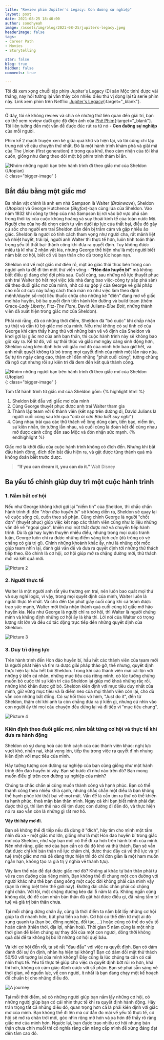 ```yaml
---
title: "Review phim Jupiter's Legacy: Con đường sự nghiệp"
layout: post
date: 2021-08-25 18:40:00
author: sonohyeah
image: /assets/img/blog/2021-08-25/jupiters-legacy.jpeg
headerImage: false
tags:
- Career Path
- Movies
- Storytelling

star: false
blog: true
hidden: false
comments: true

---
```


Tôi đã xem xong chuỗi tập phim Jupiter's Legacy (Di sản Mộc tinh) được vài tháng, nay hồi tưởng lại vẫn thấy còn nhiều điều thú vị đọng lại từ serie phim này. Link xem phim trên Netflix: [Jupiter's Legacy](https://www.netflix.com/vn-en/title/80244953){:target="_blank"}.



---
Ở đây, tôi sẽ không review và chia sẻ những thứ liên quan đến giải trí, bạn có thể xem review dưới góc độ điện ảnh của [Phê Phim](https://youtu.be/Pq3HWXfHdXI){:target="_blank"}. Tôi liên tưởng đến một vấn đề được đúc rút ra từ nó - **Con đường sự nghiệp** của mỗi người. 

Phim kể 2 mạch truyện xen kẽ giữa quá khứ và hiện tại, và tôi cũng chỉ tập trung nói về câu chuyện thứ nhất. Đó là một hành trình khám phá và giải mã của The Union (first generation) ở trong qua khứ, theo cảm nhận của tôi khá cuốn, giống như đang theo dõi một bộ phim trinh thám bí ẩn.

![Nhóm những người bạn trên hành trình đi theo giấc mơ của Sheldon (Utopian)](/assets/img/blog/2021-08-25/jupiters-legacy.jpeg){: class="bigger-image" }

## Bắt đầu bằng một giấc mơ
Ba nhân vật chính là anh em nhà Sampson là Walter (*Brainwave*), Sheldon (*Utopian*) và George Hutchence (*Skyfox*)-bạn cùng lứa của Sheldon. Vào năm 1932 khi công ty thép của nhà Sampson bị rơi vào bờ vực phá sản trong thời kỳ của cuộc khủng hoảng và suy thoái kinh tế của toàn nước Mỹ. Người cha của họ đã chọn cách tự vẫn dưới áp lực của thất bại, điều đó gây cú sốc cho người em trai Sheldon dẫn đến bị trầm cảm và gặp nhiều ảo giác. Sheldon là người có tính cách tham vọng như người cha, rất mãnh liệt và nhiệt huyết, trái lại, người anh Walter thì thực tế hơn, luôn tính toán thận trọng yếu tố thất bại-thành công khi đưa ra quyết định. Tuy không được miêu tả kĩ như 2 nhân vật kia, nhưng George thể hiện như là một người biết nắm bắt cơ hội, biết cổ vũ bạn thân cho dù trong lúc hoạn nạn.

Sheldon mơ về một giấc mơ điên rồ, một ảo giác thôi thúc bên trong con người anh ta để đi tìm một thứ viển vông - **"Hòn đảo huyền bí"** mà không biết điều gì đang chờ đợi phía sau. Cuối cùng, sau những nỗ lực thuyết phục anh trai Walter bỏ hết mọi việc (dù nhà đang bao việc-công ty sắp phá sản) để theo đuổi giấc mơ của mình, nhờ có sự góp ý của George về giải pháp cho nỗi cơ cực này bằng cách thoả mãn nó như việc làm theo định mệnh/duyên số-một liều thuốc chữa cho những kẻ "điên" đang mơ về giấc mơ hão huyền, bộ ba quyết định tiến hành lên đường và build team (thêm Grace-*Lady Liberty*, Fitz-*The Flare*, David Julians-*Blue Bolt*, những thành viên đã xuất hiện trong giấc mơ của Sheldon).

Phải nói rằng, đã có những thời điểm, Sheldon đã "bỏ cuộc" khi chấp nhận sự thật và dần từ bỏ giấc mơ của mình. Nếu như không có sự tình cờ của George khi cảm thấy hứng thú với những bản vẽ vô định của Sheldon và khơi gợi lại giấc mơ của anh bạn thân, thì cuộc hành trình này sẽ không bao giờ xảy ra. Kể từ đó, với sự thôi thúc và giấc mơ ngày càng sinh động hơn, Sheldon càng kiên định hơn với giấc mơ đó của mình hơn bao giờ hết, và anh nhất quyết không từ bỏ trong mọi quyết định của mình một lần nào nữa. Sự tự tin ngày càng cao, thậm chí đến những "phút cuối cùng", tưởng chừng đã ngõ cụt nhưng rồi sự kiên trì đã đem đến kết quả thành công.

![Nhóm những người bạn trên hành trình đi theo giấc mơ của Sheldon (Utopian)](/assets/img/blog/2021-08-25/teams.png){: class="bigger-image" }

Tóm tắt hành trình từ giấc mơ của Sheldon gồm:
{% highlight html %}
1. Sheldon bắt đầu với giấc mơ của mình
2. Cùng George thuyết phục được anh trai Walter tham gia
3. Thành lập team với 6 thành viên (kết nạp trên đường đi, 
David Julians là người cuối cùng sau khi qua "*cửa ải cơn Bão biết suy nghĩ*")
4. Cùng nhau trải qua các thử thách về lòng dũng cảm, tiền bạc, niềm tin, 
sự kiên nhẫn, tin tưởng lẫn nhau, và cuối cùng là đoàn kết để cùng nhau 
mở được cánh cổng đến sao Mộc và đón nhận sức mạnh.
{% endhighlight %}

Giấc mơ là khởi đầu của cuộc hành trình không có đích đến. Nhưng khi bắt đầu hành động, đích đến bắt đầu hiện ra, và gặt được từng thành quả mà không đoán biết trước được.

> **“If you can dream it, you can do it.”** Walt Disney

## Ba yếu tố chính giúp duy trì một cuộc hành trình

### 1. Nắm bắt cơ hội
Nếu như George không khơi gợi lại "niềm tin" của Sheldon, thì chắc chắn hành trình đi đến "*Hòn đảo huyền bí*" sẽ không diễn ra, Sheldon sẽ quay lại về cuộc sống cũ, cuốn theo số phận. Cũng chính George là người "chốt đơn" (thuyết phục) giúp việc kết nạp các thành viên cũng như lo liệu những vấn đề về "ngoại giao", khiến mọi nút thắt được mở và chuyển tiếp hành trình. Dù là gã hay luyên thuyên nhiều điều, nhưng trong mọi cuộc tranh luận, George luôn chỉ ra được những điểm sáng tích cực (dù trông có vẻ chẳng có giá trị gì). Chính những khoảnh khắc ấy, như là những cột mốc giúp team nhìn lại, đánh giá vấn đề và đưa ra quyết định tới những thử thách tiếp theo. Đó chính là cơ hội, cơ hội giúp mở ra chặng đường mới, thử thách mới và kết quả mới.

![Picture 2](/assets/img/blog/2021-08-25/george-jupiter-legacy.png)

### 2. Người thực tế
Walter là một người anh rất yêu thương em trai, nên luôn bao quát mọi thứ và suy nghĩ logic, vì vậy, trong mọi quyết định của mình, Walter luôn là người thực tế nhất. Và cho đến tận phút giây cuối cùng khi cả team được trao sức mạnh, Walter mới thừa nhận thành quả cuối cùng từ giấc mỡ hão huyền kia. Nếu như George là người chỉ ra cơ hội, thì Walter là người chứng minh và khẳng định những cơ hội ấy là khả thi. Lời nói của Walter có trọng lượng rất lớn và đều có tác động trực tiếp đến những quyết định của Sheldon.

![Picture 3](/assets/img/blog/2021-08-25/walter-jupiter-legacy.png)

### 3. Duy trì động lực
Trên hành trình đến Hòn đảo huyền bí, hầu hết các thành viên của team mới là người phát hiện và tìm ra được giải pháp tháo gỡ, thế nhưng, quyết định thực hiện lại hầu hết bởi Sheldon. Trong khi các thành viên mải cãi lộn với những ý kiến cá nhân, những mục tiêu của riêng mình, có lúc tưởng chừng muốn bỏ cuộc thì sự kiên trì của Sheldon lại giúp mở khoá những rắc rối, những khó khăn được gỡ bỏ. Sheldon kiên định với mục tiêu duy nhất của mình, giữ vững mục tiêu và là điểm neo của mọi thành viên còn lại, cho dù vẫn còn những bất đồng. Có sự hối thúc vô hình, "Just do it", đến từ Sheldon, thậm chí khi anh ta còn chẳng đưa ra ý kiến gì, nhưng cứ nhìn vào con người ấy thì mọi câu chuyện đều dừng lại và đi tiếp vì "mục tiêu chung".

![Picture 4](/assets/img/blog/2021-08-25/sheldon-jupiter-legacy.png)

### Kiên định theo đuổi giấc mơ, nắm bắt từng cơ hội và thực tế khi đưa ra hành động

Sheldon có sự dung hoà các tính cách của các thành viên khác: nghị lực vượt khó, nhẫn nại, khát vọng lớn, tiếp thu trong việc ra quyết định nhưng kiên định với mục tiêu của mình.

Hãy tưởng tượng con đường sự nghiệp của bạn cũng giống như một hành trình đến đảo huyền bí vậy. Bạn sẽ bước đi như nào trên đó? Bạn mong muốn điều gì trên con đường sự nghiệp của mình?

Chúng ta chắc chắn ai cũng muốn thành công và hạnh phúc. Bạn có thể thành công theo nhiều khía cạnh, nhưng chắc chắn một điều là bạn không thể hạnh phúc khi thất bại về mọi mặt. Vấn đề là cần tìm ra thứ có thể khiến ta hạnh phúc, thoả mãn bản thân mình. Ngay cả khi bạn biết mình phải đạt được thứ gì, thì làm thế nào để tìm được con đường đi đến đó, và thực hiện nó ra sao vẫn còn là những gì rất mơ hồ. 

**Vậy thì hãy mơ đi.**

Bạn sẽ không thể đi tiếp nếu đã dừng ở "đích", hãy tìm cho mình một tầm nhìn đủ xa - một giấc mơ lớn, giống như là một Hòn đào huyền bí trong giấc mơ của Sheldon, như vậy bạn mới có thể đi xa hơn trên hành trình của mình. Nên nhớ rằng, giấc mơ của bạn cần có đủ độ khó và thử thách. Bạn sẽ vẫn đạt được chỉ khi bản thân nỗ lực chăm chỉ, được thúc đẩy cả về thể lực và trí tuệ (một giấc mơ mà dễ dàng thực hiện thì đó chỉ đơn giản là một ham muốn ngắn hạn, không tạo ra giá trị ý nghĩa về thành tựu).

Vậy làm thế nào để đạt được giấc mơ đó? Không ai khác tự bản thân phải tự vẽ ra con đường của riêng mình. Bạn không thể đi chung một con đường với người khác như thể bạn đang sống một cuộc đời không phải của mình vậy (bạn là riêng biệt trên thế giới này). Đường dài chắc chắn phải có chặng nghỉ chân. Với tôi, một chặng đường kéo dài 5 năm là đủ. Không ngắn cũng không dài, đủ để cảm nhận bản thân đã gặt hái được điều gì, đã nâng tầm trí tuệ và giá trị bản thân chưa. 

Tại mỗi chặng dừng chân ấy, cũng là thời điểm ta nắm bắt lấy những cơ hội giúp ta đi nhanh hơn, bứt phá tiến xa hơn. Cơ hội có thể đến từ một ai đó xung quanh ta (bạn bè, đồng nghiệp, đối tác, ...) hoặc cũng có thể do yếu tố hoàn cảnh (thiên thời, địa lợi, nhân hoà). Thời gian 5 năm cũng là một nhịp thời gian để kiểm chứng sự thay đổi của một con người, đồng thời không quá dài để ta không bị bỏ lỡ những cơ hội quý báu.

Và khi cơ hội đến rồi, ta sẽ rất "đau đầu" với việc ra quyết định. Bạn có dám đánh đổi sự ổn định, nhàn hạ hiện tại không? Bạn có dám đối mặt thử thách 50/50 với tương lai của mình không? Đây cũng là lúc chúng ta cần có cái nhìn thực tế. Yếu tố thực tế giúp cho việc ra quyết định bớt rủi ro hơn, khả thi hơn, không có cảm giác đánh cược với số phận. Bạn sẽ phải sẵn sàng về thời gian, về nguồn lực, về con người, ít nhất là bạn đang chạy một kế hoạch để chuẩn bị cho những điều đó.

![A journey](/assets/img/blog/2021-08-25/a_journey.png)

Tại mỗi thời điểm, sẽ có những người giúp bạn nắm lấy những cơ hội, có những người giúp bạn có cái nhìn thực tế khi ra quyết định hành động. Hãy trân trọng tất cả những điều đó, quan trọng hơn cả là phải kiên định với giấc mơ của mình. Bạn không thể đi lên mà cứ đắn đo mãi về yếu tố thực tế, cơ hội sẽ mở ra chân trời mới, góc nhìn rộng mở hơn và xa hơn để thấy rõ ràng giấc mơ của mình hơn. Ngược lại, bạn được trao nhiều cơ hội nhưng bản thân chưa chín muồi thì có nghĩa rằng cần nâng cấp mình để xứng đáng đạt đến tầm cao đó.
